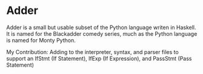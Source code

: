 # Adder
Adder is a small but usable subset of the Python language writen in Haskell. It is named for the Blackadder comedy series, much as the Python language is named for Monty Python. 


My Contribution: Adding to the interpreter, syntax, and parser files to support an IfStmt (If Statement), IfExp (If Expression), and PassStmt (Pass Statement) 
